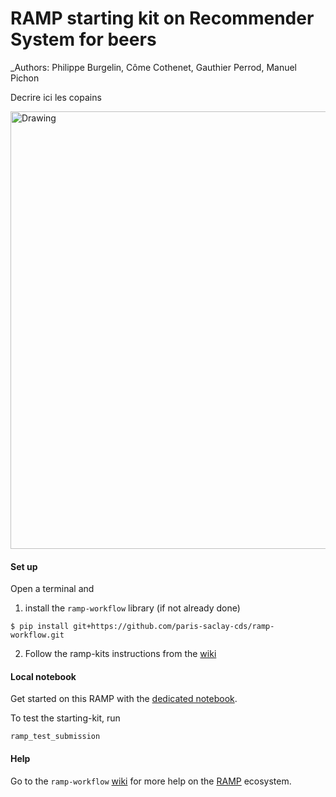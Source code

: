 # RAMP starting kit on Recommender System for beers


_Authors: Philippe Burgelin, Côme Cothenet, Gauthier Perrod, Manuel Pichon

Decrire ici les copains

<img src="http://ecuip.lib.uchicago.edu/multiwavelength-astronomy/images/gamma-ray/impact/ptolemy_cosmos.jpg" alt="Drawing" style="width: 700px;"/>

#### Set up

Open a terminal and

1. install the `ramp-workflow` library (if not already done)
  ```
  $ pip install git+https://github.com/paris-saclay-cds/ramp-workflow.git
  ```
  
2. Follow the ramp-kits instructions from the [wiki](https://github.com/paris-saclay-cds/ramp-workflow/wiki/Getting-started-with-a-ramp-kit)

#### Local notebook

Get started on this RAMP with the [dedicated notebook](Recommender-System-for-beers.ipynb).

To test the starting-kit, run


```
ramp_test_submission
```


#### Help
Go to the `ramp-workflow` [wiki](https://github.com/paris-saclay-cds/ramp-workflow/wiki) for more help on the [RAMP](http:www.ramp.studio) ecosystem.



